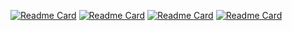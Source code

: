<!--
<p align="center">
  <a href="https://github.com/Lukkelele/github-readme-stats">
    <img src="https://github-readme-stats.vercel.app/api?username=lukkelele&count_private=true&show_icons=true&theme=calm&custom_title=lukkeleles%20stats&card_width=440&line_height=34">
  </a> 
</p>
-->

<!-- [![Readme Card](https://github-readme-stats.vercel.app/api/pin?username=lukkelele&show_owner=true&theme=gruvbox&repo=LkEngine)](https://github.com/lukkelele/LkEngine) -->
 <!--
 [![Readme Card](https://github-readme-stats.vercel.app/api/pin?username=lukkelele&show_owner=true&theme=calm&repo=LkEngine)](https://github.com/lukkelele/LkEngine)
 [![Readme Card](https://github-readme-stats.vercel.app/api/pin?username=lukkelele&show_owner=true&theme=calm&repo=L)](https://github.com/lukkelele/L)
 [![Readme Card](https://github-readme-stats.vercel.app/api/pin?username=lukkelele&show_owner=true&theme=calm&repo=LTesto)](https://github.com/lukkelele/LTesto)
 [![Readme Card](https://github-readme-stats.vercel.app/api/pin?username=lukkelele&show_owner=true&theme=calm&repo=louise)](https://github.com/lukkelele/louise)
  -->
  
 [![Readme Card](https://github-readme-stats.vercel.app/api/pin?username=lukkelele&show_owner=true&theme=gruvbox&repo=LkEngine)](https://github.com/lukkelele/LkEngine)
 [![Readme Card](https://github-readme-stats.vercel.app/api/pin?username=lukkelele&show_owner=true&theme=gruvbox&repo=L)](https://github.com/lukkelele/L)
 [![Readme Card](https://github-readme-stats.vercel.app/api/pin?username=lukkelele&show_owner=true&theme=gruvbox&repo=LTesto)](https://github.com/lukkelele/LTesto)
 [![Readme Card](https://github-readme-stats.vercel.app/api/pin?username=lukkelele&show_owner=true&theme=gruvbox&repo=louise)](https://github.com/lukkelele/louise)
